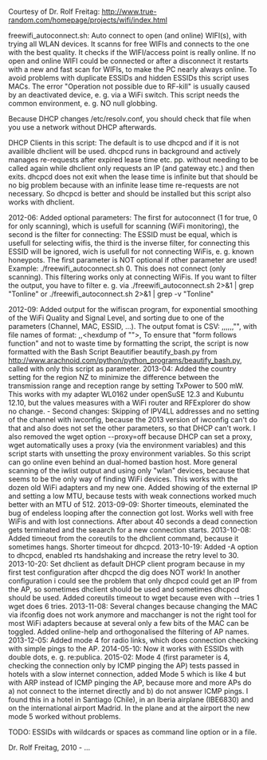 Courtesy of Dr. Rolf Freitag: http://www.true-random.com/homepage/projects/wifi/index.html

freewifi_autoconnect.sh: Auto connect to open (and online) WIFI(s), with trying all WLAN devices.
It scanns for free WIFIs and connects to the one with the best quality.
It checks if the WIFI/access point is really online.
If no open and online WIFI could be connected or after a disconnect it
restarts with a new and fast scan for WIFIs, to make the PC nearly always
online.
To avoid problems with duplicate ESSIDs and hidden ESSIDs this script uses
MACs.
The error "Operation not possible due to RF-kill" is usually caused by an deactivated device, e. g. via a WiFi switch.
This script needs the common environment, e. g. NO null globbing.

Because DHCP changes /etc/resolv.conf, you should check that file when you use a network without DHCP afterwards.

DHCP Clients in this script:
The default is to use dhcpcd and if it is not availible dhclient will be used.
dhcpcd runs in background and actively manages re-requests after expired
lease time etc. pp. without needing to be called again while dhclient only
requests an IP (and gateway etc.) and then exits.
dhcpcd does not exit when the lease time is infinite but that should be no big
problem because with an infinite lease time re-requests are not necessary.
So dhcpcd is better and should be installed but this script also works with dhclient.

2012-06:    Added optional parameters: The first for autoconnect (1 for true, 0 for only scanning), which is usefull
            for scanning (WiFi monitoring), the second is the filter for connecting: The ESSID must be equal, which is usefull
            for selecting wifis, the third is the inverse filter, for connecting this ESSID will be ignored, wich is usefull
            for not connecting WiFis, e. g. known honeypots.
The first parameter is NOT optional if other parameter are used!
Example: ./freewifi_autoconnect.sh 0.
This does not connect (only scanning).
This filtering works only at connecting WiFis. If you want to filter the output, you have to filter e. g. via
./freewifi_autoconnect.sh 2>&1 | grep "Tonline"
or
./freewifi_autoconnect.sh 2>&1 | grep -v "Tonline"

2012-09:    Added output for the wifiscan program, for exponential smoothing of the WiFi Quality and Signal Level,
			and sorting due to one of the parameters (Channel, MAC, ESSID, ...).
            The output fomat is CSV: <Channel>,<Encryption>,<Quality>,<Level>,<MAC>,<ms-time>,"<ESSID>",
            with file names of format: <MAC>,<Channel>,<hexdump of "<ESSID>">,<ms-time>
            To ensure that "form follows function" and not to waste time by formatting the script, the script is now
            formatted with the Bash Script Beautifier beautify_bash.py from http://www.arachnoid.com/python/python_programs/beautify_bash.py,
            called with only this script as parameter.
2013-04:    Added the country setting for the region NZ to minimize the difference between the transmission range and
            reception range by setting TxPower to 500 mW. This works with my adapter WL0162 under openSuSE 12.3 and Kubuntu 12.10,
            but the values measures with a WiFi router and RFExplorer do show no change.
            -
            Second changes: Skipping of IPV4LL addresses and no setting of the channel with iwconfig, because the 2013
            version of iwconfig can't do that and also does not set the other parameters, so that DHCP can't work.
            I also removed the wget option --proxy=off because DHCP can set a proxy, wget automatically uses a
            proxy (via the environment variables) and this script starts with unsetting the proxy environment variables.
            So this script can go online even behind an dual-homed bastion host.
            More general scanning of the iwlist output and using only "wlan" devices, because that seems to be the only way
            of finding WiFi devices. This works with the dozen old WiFi adapters and my new one.
            Added showing of the external IP and setting a low MTU, because tests with weak connections worked much better
            with an MTU of 512.
2013-09-09: Shorter timeouts, eleminated the bug of endeless looping after the connection got lost. Works well with free WiFis
            and with lost connections. After about 40 seconds a dead connection gets terminated and the seaarch for a new connection
            starts.
2013-10-08: Added timeout from the coreutils to the dhclient command, because it sometimes hangs. Shorter timeout for dhcpcd.
2013-10-19: Added -A option to dhcpcd, enabled rts handshaking and increase the retry level to 30.
2013-10-20: Set dhclient as default DHCP client program because in my first test configuration after dhcpcd the dig does NOT work!
            In another configuration i could see the problem that only dhcpcd could get an IP from the AP, so sometimes
            dhclient should be used and sometimes dhcpcd should be used.
            Added coreutils timeout to wget because even with --tries 1 wget does 6 tries.
2013-11-08: Several changes because changing the MAC via ifconfig does not work anymore and macchanger is not the right tool
            for most WiFi adapters because at several only a few bits of the MAC can be toggled.
            Added online-help and orthogonalised the filtering of AP names.
2013-12-05: Added mode 4 for radio links, which does connection checking with simple pings to the AP.
2014-05-10: Now it works with ESSIDs with double dots, e. g. re:publica.
2015-02:    Mode 4 (first parameter is 4, checking the connection only by ICMP pinging the AP) tests passed in hotels with a slow
            internet connection, added Mode 5 which is like 4 but with ARP instead of ICMP pinging the AP, because more and more 
            APs do a) not connect to the internet directly and b) do not answer ICMP pings. I found this in a hotel in Santiago 
            (Chile), in an Iberia airplane (IBE6830) and on the international airport Madrid. In the plane and at the airport
            the new mode 5 worked without problems.

TODO: ESSIDs with wildcards or spaces as command line option or in a file.


Dr. Rolf Freitag, 2010 - ...
